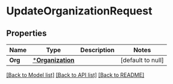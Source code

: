 # UpdateOrganizationRequest

## Properties
Name | Type | Description | Notes
------------ | ------------- | ------------- | -------------
**Org** | [***Organization**](Organization.md) |  | [default to null]

[[Back to Model list]](../README.md#documentation-for-models) [[Back to API list]](../README.md#documentation-for-api-endpoints) [[Back to README]](../README.md)


